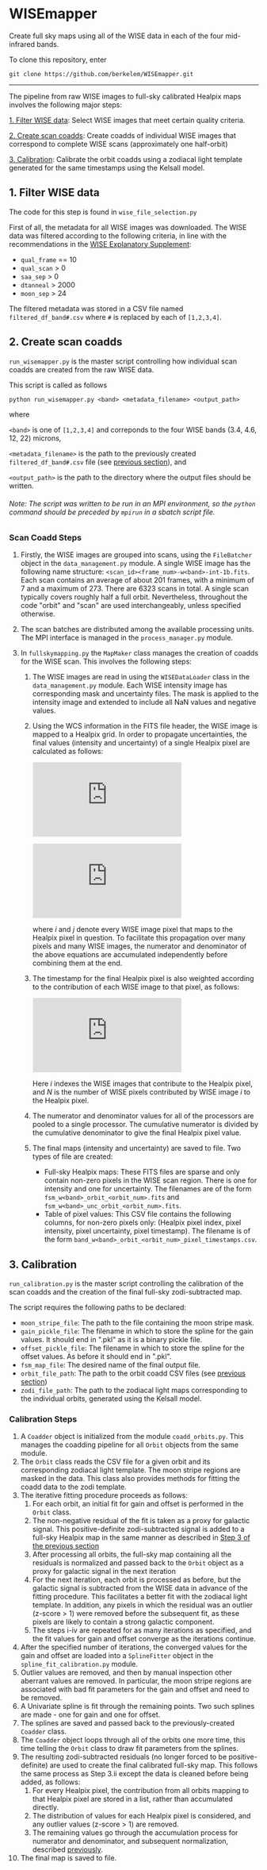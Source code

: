 # WISEmapper

Create full sky maps using all of the WISE data in each of the four mid-infrared bands.

To clone this repository, enter 

`git clone https://github.com/berkelem/WISEmapper.git`

___
The pipeline from raw WISE images to full-sky calibrated Healpix maps involves the following major steps:

[1. Filter WISE data](#1-filter-wise-data):
Select WISE images that meet certain quality criteria.

[2. Create scan coadds](#2-create-scan-coadds):
Create coadds of individual WISE images that correspond to complete WISE scans (approximately one half-orbit)

[3. Calibration](#3-calibration):
Calibrate the orbit coadds using a zodiacal light template generated for the same timestamps using the Kelsall model.


## 1. Filter WISE data

The code for this step is found in `wise_file_selection.py`

First of all, the metadata for all WISE images was downloaded. The WISE data was filtered according to the following criteria, in line with the recommendations in the [WISE Explanatory Supplement](http://wise2.ipac.caltech.edu/docs/release/allsky/expsup/sec1_4d.html#singlexp_img):

- `qual_frame` == 10
- `qual_scan` > 0
- `saa_sep` > 0
- `dtanneal` > 2000
- `moon_sep` > 24

The filtered metadata was stored in a CSV file named `filtered_df_band#.csv` where `#` is replaced by each of `[1,2,3,4]`.

## 2. Create scan coadds

`run_wisemapper.py` is the master script controlling how individual scan coadds are created from the raw WISE data.

This script is called as follows

`python run_wisemapper.py <band> <metadata_filename> <output_path>`

where 

`<band>` is one of `[1,2,3,4]` and correponds to the four WISE bands (3.4, 4.6, 12, 22) microns,

`<metadata_filename>` is the path to the previously created `filtered_df_band#.csv` file (see [previous section](#1-filter-wise-data)), and 

`<output_path>` is the path to the directory where the output files should be written.

###### Note: The script was written to be run in an MPI environment, so the `python` command should be preceded by `mpirun` in a sbatch script file.

### Scan Coadd Steps

1. Firstly, the WISE images are grouped into scans, using the `FileBatcher` object in the `data_management.py` module. A single WISE image has the following name structure:
`<scan_id><frame_num>-w<band>-int-1b.fits`. Each scan contains an average of about 201 frames, with a minimum of 7 and a maximum of 273. There are 6323 scans in total. A single scan typically covers roughly half a full orbit. Nevertheless, throughout the code "orbit" and "scan" are used interchangeably, unless specified otherwise.

2. The scan batches are distributed among the available processing units. The MPI interface is managed in the `process_manager.py` module.

3. In `fullskymapping.py` the `MapMaker` class manages the creation of coadds for the WISE scan. This involves the following steps:
    1. The WISE images are read in using the `WISEDataLoader` class in the `data_management.py` module. Each WISE intensity image has corresponding mask and uncertainty files. The mask is applied to the intensity image and extended to include all NaN values and negative values.
    2. Using the WCS information in the FITS file header, the WISE image is mapped to a Healpix grid. In order to propagate uncertainties, the final values (intensity and uncertainty) of a single Healpix pixel are calculated as follows:
        
        ![equation](https://latex.codecogs.com/svg.latex?%5Cbegin%7Bequation%7D%20%5Cbar%7Bx%7D%20%3D%20%5Cfrac%7B%5Csum_i%5Cleft%28%5Cfrac%7Bx_i%7D%7B%5Csigma_i%5E2%7D%5Cright%29%7D%7B%5Csum_j%5Cleft%28%5Cfrac%7B1%7D%7B%5Csigma_j%5E2%7D%5Cright%29%7D%20%5Cend%7Bequation%7D)

        ![euqation](https://latex.codecogs.com/svg.latex?%5Cbegin%7Bequation%7D%20%5Cbar%7B%5Csigma%7D%20%3D%20%5Cfrac%7B1%7D%7B%5Csum_j%5Cleft%28%5Cfrac%7B1%7D%7B%5Csigma_j%5E2%7D%5Cright%29%7D%20%5Cend%7Bequation%7D)

        where *i* and *j* denote every WISE image pixel that maps to the Healpix pixel in question. To facilitate this propagation over many pixels and many WISE images, the numerator and denominator of the above equations are accumulated independently before combining them at the end.
    
    3. The timestamp for the final Healpix pixel is also weighted according to the contribution of each WISE image to that pixel, as follows:
    
        ![equation](https://latex.codecogs.com/svg.latex?%5Cbegin%7Bequation%7D%20%5Cbar%7B%5Ctau%7D%20%3D%20%5Cfrac%7B%5Csum_i%5Cleft%28%5Cfrac%7BN_i%20t_i%7D%7B%5Cbar%7B%5Csigma%7D_i%5E2%7D%5Cright%29%7D%7B%5Csum_j%5Cleft%28%5Cfrac%7BN_j%7D%7B%5Cbar%7B%5Csigma%7D_j%5E2%7D%5Cright%29%7D%20%5Cend%7Bequation%7D)
    
        Here *i* indexes the WISE images that contribute to the Healpix pixel, and *N* is the number of WISE pixels contributed by WISE image *i* to the Healpix pixel.
        
    4. The numerator and denominator values for all of the processors are pooled to a single processor. The cumulative numerator is divided by the cumulative denominator to give the final Healpix pixel value.

    5. The final maps (intensity and uncertainty) are saved to file. Two types of file are created:
        - Full-sky Healpix maps: These FITS files are sparse and only contain non-zero pixels in the WISE scan region. There is one for intensity and one for uncertainty. The filenames are of the form `fsm_w<band>_orbit_<orbit_num>.fits` and `fsm_w<band>_unc_orbit_<orbit_num>.fits`.
        - Table of pixel values: This CSV file contains the following columns, for non-zero pixels only: 
    (Healpix pixel index, pixel intensity, pixel uncertainty, pixel timestamp). The filename is of the form `band_w<band>_orbit_<orbit_num>_pixel_timestamps.csv`.


## 3. Calibration

`run_calibration.py` is the master script controlling the calibration of the scan coadds and the creation of the final full-sky zodi-subtracted map.

The script requires the following paths to be declared:

- `moon_stripe_file`: The path to the file containing the moon stripe mask.
- `gain_pickle_file`: The filename in which to store the spline for the gain values. It should end in ".pkl" as it is a binary pickle file.
- `offset_pickle_file`: The filename in which to store the spline for the offset values. As before it should end in ".pkl".
- `fsm_map_file`: The desired name of the final output file.
- `orbit_file_path`: The path to the orbit coadd CSV files (see [previous section](#2-create-scan-coadds))
- `zodi_file_path`: The path to the zodiacal light maps corresponding to the individual orbits, generated using the Kelsall model.

### Calibration Steps

1. A `Coadder` object is initialized from the module `coadd_orbits.py`. This manages the coadding pipeline for all `Orbit` objects from the same module.
2. The `Orbit` class reads the CSV file for a given orbit and its corresponding zodiacal light template. The moon stripe regions are masked in the data. This class also provides methods for fitting the coadd data to the zodi template.
3. The iterative fitting procedure proceeds as follows:
    1. For each orbit, an initial fit for gain and offset is performed in the `Orbit` class.
    2. The non-negative residual of the fit is taken as a proxy for galactic signal. This positive-definite zodi-subtracted signal is added to a full-sky Healpix map in the same manner as described in [Step 3 of the previous section](#scan-coadd-steps)
    3. After processing all orbits, the full-sky map containing all the residuals is normalized and passed back to the `Orbit` object as a proxy for galactic signal in the next iteration
    4. For the next iteration, each orbit is processed as before, but the galactic signal is subtracted from the WISE data in advance of the fitting procedure. This facilitates a better fit with the zodiacal light template. In addition, any pixels in which the residual was an outlier (z-score > 1) were removed before the subsequent fit, as these pixels are likely to contain a strong galactic component.
    5. The steps i-iv are repeated for as many iterations as specified, and the fit values for gain and offset converge as the iterations continue.
4. After the specified number of iterations, the converged values for the gain and offset are loaded into a `SplineFitter` object in the `spline_fit_calibration.py` module.
5. Outlier values are removed, and then by manual inspection other aberrant values are removed. In particular, the moon stripe regions are associated with bad fit parameters for the gain and offset and need to be removed.
6. A Univariate spline is fit through the remaining points. Two such splines are made - one for gain and one for offset.
7. The splines are saved and passed back to the previously-created `Coadder` class.
8. The `Coadder` object loops through all of the orbits one more time, this time telling the `Orbit` class to draw fit parameters from the splines.
9. The resulting zodi-subtracted residuals (no longer forced to be positive-definite) are used to create the final calibrated full-sky map. This follows the same process as Step 3.ii except the data is cleaned before being added, as follows:
    1. For every Healpix pixel, the contribution from all orbits mapping to that Healpix pixel are stored in a list, rather than accumulated directly.
    2. The distribution of values for each Healpix pixel is considered, and any outlier values (z-score > 1) are removed.
    3. The remaining values go through the accumulation process for numerator and denominator, and subsequent normalization, described [previously](#scan-coadd-steps).
10. The final map is saved to file.
    

    